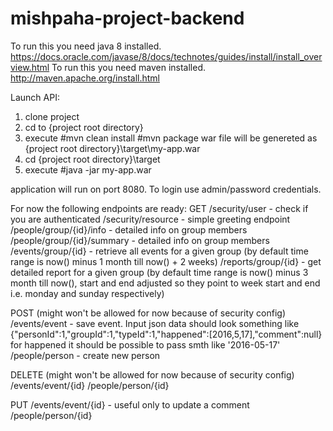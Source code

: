 # mishpaha-project-backend

To run this you need java 8 installed. https://docs.oracle.com/javase/8/docs/technotes/guides/install/install_overview.html
To run this you need maven installed. http://maven.apache.org/install.html

Launch API:
1. clone project
2. cd to {project root directory}
3. execute
#mvn clean install
#mvn package
war file will be genereted as {project root directory}\target\my-app.war
4. cd {project root directory}\target
5. execute
#java -jar my-app.war

application will run on port 8080. To login use admin/password credentials.

For now the following endpoints are ready:
GET 
/security/user - check if you are authenticated
/security/resource - simple greeting endpoint
/people/group/{id}/info - detailed info on group members
/people/group/{id}/summary - detailed info on group members
/events/group/{id} - retrieve all events for a given group (by default time range is now() minus 1 month till now() + 2 weeks)
/reports/group/{id} - get detailed report for a given group (by default time range is now() minus 3 month till now(),
start and end adjusted so they point to week start and end i.e. monday and sunday respectively)

POST (might won't be allowed for now because of security config)
/events/event - save event. Input json data should look something like
{"personId":1,"groupId":1,"typeId":1,"happened":[2016,5,17],"comment":null}
for happened it should be possible to pass smth like '2016-05-17'
/people/person - create new person

DELETE  (might won't be allowed for now because of security config)
/events/event/{id}
/people/person/{id}

PUT
/events/event/{id} - useful only to update a comment
/people/person/{id} 

